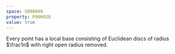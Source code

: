 ```yaml
---
space: S000069
property: P000028
value: true
---
```


Every point has a local base consisting of Euclidean discs of radius $\frac1n$ with
right open radius removed.
